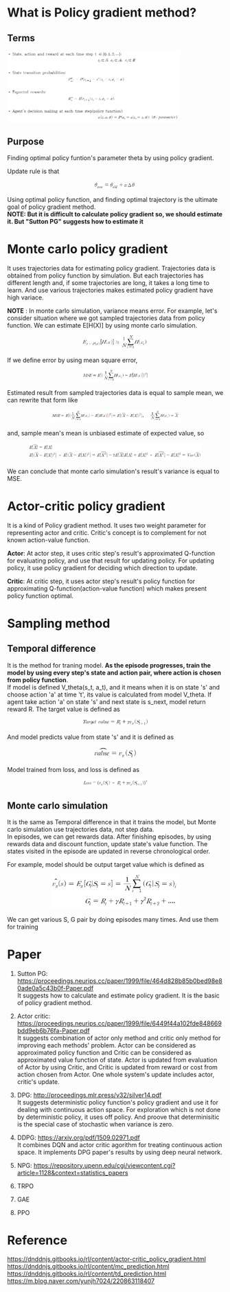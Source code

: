# What is Policy gradient method?
## Terms
<img src="./img/terms.png" alt="MLE" width="80%" height="80%"/>

## Purpose
Finding optimal policy funtion's parameter theta by using policy gradient.

Update rule is that
<p align="center"> <img src="./img/update.png" alt="MLE" width="20%" height="20%"/> </p>

Using optimal policy function, and finding optimal trajectory is the ultimate goal of policy gradient method.  
**NOTE: But it is difficult to calculate policy gradient so, we should estimate it. But "Sutton PG" suggests how to estimate it**

# Monte carlo policy gradient
It uses trajectories data for estimating policy gradient. Trajectories data is obtained from policy function by simulation. But each trajectories has different length and, if some trajectories are long, it takes a long time to learn. And use various trajectories makes estimated policy gradient have high variace. 

**NOTE** : In monte carlo simulation, variance means error. For example, let's consider situation where we got sampled trajectories data from policy function. We can estimate 
E[H(X)] by using monte carlo simulation.
<p align="center"> <img src="./img/monte.png" alt="MLE" width="30%" height="30%"/> </p>

If we define error by using mean square error,
<p align="center"> <img src="./img/MSE.png" alt="MLE" width="30%" height="30%"/> </p>

Estimated result from sampled trajectories data is equal to sample mean, we can rewrite that form like 
<p align="center"> <img src="./img/rewrite.png" alt="rewrite" width="60%" height="60%"/> </p>

and, sample mean's mean is unbiased estimate of expected value, so  
<p align="center"> <img src="./img/results.png" alt="MLE" width="80%" height="80%"/> </p>

We can conclude that monte carlo simulation's result's variance is equal to MSE.

# Actor-critic policy gradient
It is a kind of Policy gradient method. It uses two weight parameter for representing actor and critic. Critic's concept is to complement for not known action-value function.

**Actor**: At actor step, it uses critic step's result's approximated Q-function for evaluating policy, and use that result for updating policy. For updating policy, it use policy gradient for deciding which direction to update.  

**Critic**: At critic step, it uses actor step's result's policy function for approximating Q-function(action-value function) which makes present policy function optimal.    

# Sampling method
## Temporal difference
It is the method for traning model. **As the episode progresses, train the model by using every step's state and action pair, where action is chosen from policy function**.  
If model is defined V_theta(s_t, a_t), and it means when it is on state 's' and choose action 'a' at time 't', its value is calculated from model V_theta. If agent take action 'a' on state 's' and next state is s_next, model return reward R. The target value is defined as
<p align="center"> <img src="./img/TD.png" alt="rewrite" width="30%" height="30%"/> </p>

And model predicts value from state 's' and it is defined as
<p align="center"> <img src="./img/predict.png" alt="rewrite" width="20%" height="20%"/> </p>

Model trained from loss, and loss is defined as
<p align="center"> <img src="./img/Loss.png" alt="rewrite" width="30%" height="30%"/> </p>

## Monte carlo simulation
It is the same as Temporal difference in that it trains the model, but Monte carlo simulation use trajectories data, not step data.  
In episodes, we can get rewards data. After finishing episodes, by using rewards data and discount function, update state's value function. The states visited in the episode are updated in reverse chronological order.

For example, model should be output target value which is defined as
<p align="center"> <img src="./img/model.png" alt="rewrite" width="60%" height="60%"/> </p>

We can get various S, G pair by doing episodes many times. And use them for training

# Paper
1. Sutton PG: https://proceedings.neurips.cc/paper/1999/file/464d828b85b0bed98e80ade0a5c43b0f-Paper.pdf  
  It suggests how to calculate and estimate policy gradient. It is the basic of policy gradient method. 
  
2. Actor critic: https://proceedings.neurips.cc/paper/1999/file/6449f44a102fde848669bdd9eb6b76fa-Paper.pdf  
  It suggests combination of actor only method and critic only method for improving each methods' problem. Actor can be considered as approximated policy function and Critic can be considered as approximated value function of state. Actor is updated from evaluation of Actor by using Critic, and Critic is updated from reward or cost from action chosen from Actor. One whole system's update includes actor, critic's update.   
  
3. DPG: http://proceedings.mlr.press/v32/silver14.pdf  
  It suggests deterministic policy function's policy gradient and use it for dealing with continuous action space. For exploration which is not done by deterministic policy, it uses off policy. And proove that determinisitic is the special case of stochastic when variance is zero.

4. DDPG: https://arxiv.org/pdf/1509.02971.pdf  
  It combines DQN and actor critic agorithm for treating continuous action space. It implements DPG paper's results by using deep neural network.

8. NPG: https://repository.upenn.edu/cgi/viewcontent.cgi?article=1128&context=statistics_papers
9. TRPO
10. GAE
11. PPO

# Reference  
https://dnddnjs.gitbooks.io/rl/content/actor-critic_policy_gradient.html  
https://dnddnjs.gitbooks.io/rl/content/mc_prediction.html  
https://dnddnjs.gitbooks.io/rl/content/td_prediction.html  
https://m.blog.naver.com/yunjh7024/220863118407  
